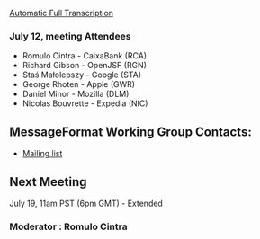 [Automatic Full Transcription](https://docs.google.com/document/d/11pKp5NAaBlgH3Hi0wZDctPv-IOv35PIGOTJgpjJdC0c/edit?usp=sharing)

### July 12, meeting Attendees

- Romulo Cintra - CaixaBank (RCA)
- Richard Gibson - OpenJSF (RGN)
- Staś Małolepszy - Google (STA)
- George Rhoten - Apple (GWR)
- Daniel Minor - Mozilla (DLM)
- Nicolas Bouvrette - Expedia (NIC)

## MessageFormat Working Group Contacts:

- [Mailing list](https://groups.google.com/a/chromium.org/forum/#!forum/message-format-wg)

## Next Meeting

July 19, 11am PST (6pm GMT) - Extended

### Moderator : Romulo Cintra
